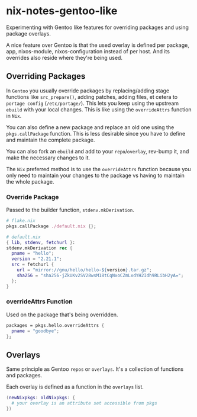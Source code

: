 # nix-notes-gentoo-like

Experimenting with Gentoo like features for overriding packages and using
package overlays.

A nice feature over Gentoo is that the used overlay is defined per package, app,
nixos-module, nixos-configuration instead of per host. And its overrides also
reside where they're being used.

## Overriding Packages

In `Gentoo` you usually override packages by replacing/adding stage functions
like `src_prepare()`, adding patches, adding files, et cetera to
`portage config` (`/etc/portage/`). This lets you keep using the upstream
`ebuild` with your local changes. This is like using the `overrideAttrs`
function in `Nix`.

You can also define a new package and replace an old one using the
`pkgs.callPackage` function. This is less desirable since you have to define and
maintain the complete package.

You can also fork an `ebuild` and add to your `repo`/`overlay`, rev-bump it, and
make the necessary changes to it.

The `Nix` preferred method is to use the `overrideAttrs` function because you
only need to maintain your changes to the package vs having to maintain the
whole package.

### Override Package

Passed to the builder function, `stdenv.mkDerivation`.

```nix
# flake.nix
pkgs.callPackage ./default.nix {};

# default.nix
{ lib, stdenv, fetchurl }:
stdenv.mkDerivation rec {
  pname = "hello";
  version = "2.21.1";
  src = fetchurl {
    url = "mirror://gnu/hello/hello-${version}.tar.gz";
    sha256 = "sha256-jZkUKv2SV28wsM18tCqNxoCZmLxdYH2Idh9RLibH2yA=";
  };
}
```

### overrideAttrs Function

Used on the package that's being overridden.

```nix
packages = pkgs.hello.overrideAttrs {
  pname = "goodbye";
};
```

## Overlays

Same principle as Gentoo `repos` or `overlays`. It's a collection of functions
and packages.

Each overlay is defined as a function in the `overlays` list.

```nix
(newNixpkgs: oldNixpkgs: {
  # your overlay is an attribute set accessible from pkgs
})
```
